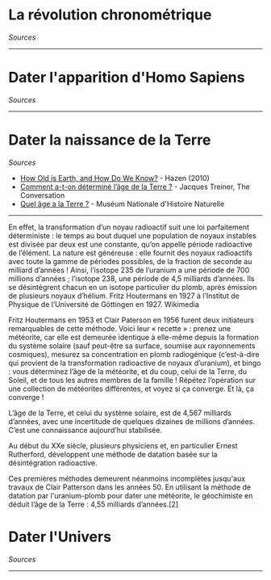# La révolution chronométrique

*Sources*

---



# Dater l'apparition d'Homo Sapiens

*Sources*

---

# Dater la naissance de la Terre

*Sources*

- [How Old is Earth, and How Do We Know?](https://evolution-outreach.biomedcentral.com/articles/10.1007/s12052-010-0226-0) - Hazen (2010)
- [Comment a-t-on déterminé l’âge de la Terre ?](https://theconversation.com/comment-a-t-on-determine-lage-de-la-terre-152838) - Jacques Treiner, The Conversation
- [Quel âge a la Terre ?](https://www.mnhn.fr/fr/quel-age-a-la-terre) - Muséum Nationale d'Histoire Naturelle

---

En effet, la transformation d’un noyau radioactif suit une loi parfaitement déterministe : le temps au bout duquel une population de noyaux instables est divisée par deux est une constante, qu’on appelle période radioactive de l’élément. La nature est généreuse : elle fournit des noyaux radioactifs avec toute la gamme de périodes possibles, de la fraction de seconde au milliard d’années ! Ainsi, l’isotope 235 de l’uranium a une période de 700 millions d’années ; l’isotope 238, une période de 4,5 milliards d’années. Ils se désintègrent chacun en un isotope particulier du plomb, après émission de plusieurs noyaux d’hélium.
Fritz Houtermans en 1927 à l’Institut de Physique de l’Université de Göttingen en 1927. Wikimedia

Fritz Houtermans en 1953 et Clair Paterson en 1956 furent deux initiateurs remarquables de cette méthode. Voici leur « recette » : prenez une météorite, car elle est demeurée identique à elle-même depuis la formation du système solaire (sauf peut-être sa surface, soumise aux rayonnements cosmiques), mesurez sa concentration en plomb radiogénique (c’est-à-dire qui provient de la transformation radioactive de noyaux d’uranium), et bingo : vous déterminez l’âge de la météorite, et du coup, celui de la Terre, du Soleil, et de tous les autres membres de la famille ! Répétez l’opération sur une collection de météorites différentes, et voyez si ça converge. Et là, ça converge !

L’âge de la Terre, et celui du système solaire, est de 4,567 milliards d’années, avec une incertitude de quelques dizaines de millions d’années. C’est une connaissance aujourd’hui stabilisée.

Au début du XXe siècle, plusieurs physiciens et, en particulier Ernest Rutherford, développent une méthode de datation basée sur la désintégration radioactive.

Ces premières méthodes demeurent néanmoins incomplètes jusqu'aux travaux de Clair Patterson dans les années 50. En utilisant la méthode de datation par l'uranium-plomb pour dater une météorite, le géochimiste en déduit l’âge de la Terre : 4,55 milliards d’années.[2]



# Dater l'Univers

*Sources*

---
